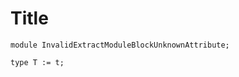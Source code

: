 # Title

```juvix
module InvalidExtractModuleBlockUnknownAttribute;
```

```juvix invalid-attribute
type T := t;
```
